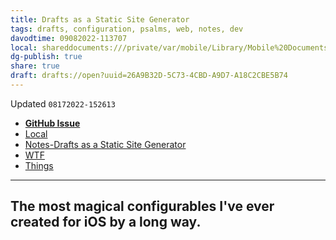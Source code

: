 ```yaml
---
title: Drafts as a Static Site Generator
tags: drafts, configuration, psalms, web, notes, dev
davodtime: 09082022-113707
local: shareddocuments:///private/var/mobile/Library/Mobile%20Documents/iCloud~md~obsidian/Documents/OBSHIDDIAN/drafts/26A9B32D-5C73-4CBD-A9D7-A18C2CBE5B74.md
dg-publish: true
share: true
draft: drafts://open?uuid=26A9B32D-5C73-4CBD-A9D7-A18C2CBE5B74
---
```

Updated `08172022-152613`

- [**GitHub Issue**](https://github.com/extratone/bilge/issues/359)
- [Local](drafts://open?uuid=26A9B32D-5C73-4CBD-A9D7-A18C2CBE5B74)
- [Notes-Drafts as a Static Site Generator](drafts://open?uuid=873E5A04-7A16-4E22-A66A-0A1CA88BE582)
- [WTF](https://davidblue.wtf/drafts/26A9B32D-5C73-4CBD-A9D7-A18C2CBE5B74.html)
- [Things](things:///show?id=GfyYmJ5z3y4BFxx2NNjxDd)

---

## The most magical configurables I've ever created for iOS by a long way.

<!--more-->



<!--comment-->
